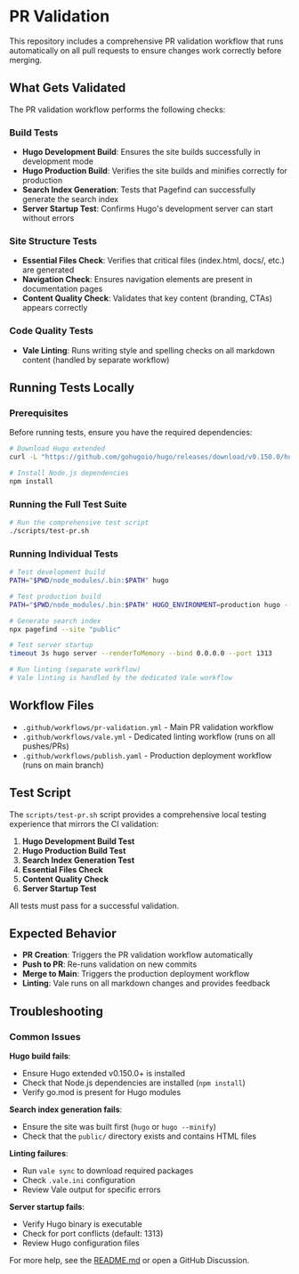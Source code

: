 # PR Validation

This repository includes a comprehensive PR validation workflow that runs automatically on all pull requests to ensure changes work correctly before merging.

## What Gets Validated

The PR validation workflow performs the following checks:

### Build Tests
- **Hugo Development Build**: Ensures the site builds successfully in development mode
- **Hugo Production Build**: Verifies the site builds and minifies correctly for production
- **Search Index Generation**: Tests that Pagefind can successfully generate the search index
- **Server Startup Test**: Confirms Hugo's development server can start without errors

### Site Structure Tests
- **Essential Files Check**: Verifies that critical files (index.html, docs/, etc.) are generated
- **Navigation Check**: Ensures navigation elements are present in documentation pages
- **Content Quality Check**: Validates that key content (branding, CTAs) appears correctly

### Code Quality Tests
- **Vale Linting**: Runs writing style and spelling checks on all markdown content (handled by separate workflow)

## Running Tests Locally

### Prerequisites
Before running tests, ensure you have the required dependencies:

```bash
# Download Hugo extended
curl -L "https://github.com/gohugoio/hugo/releases/download/v0.150.0/hugo_extended_0.150.0_linux-amd64.tar.gz" | tar -xz hugo && chmod +x hugo

# Install Node.js dependencies
npm install
```

### Running the Full Test Suite

```bash
# Run the comprehensive test script
./scripts/test-pr.sh
```

### Running Individual Tests

```bash
# Test development build
PATH="$PWD/node_modules/.bin:$PATH" hugo

# Test production build
PATH="$PWD/node_modules/.bin:$PATH" HUGO_ENVIRONMENT=production hugo --minify

# Generate search index
npx pagefind --site "public"

# Test server startup
timeout 3s hugo server --renderToMemory --bind 0.0.0.0 --port 1313

# Run linting (separate workflow)
# Vale linting is handled by the dedicated Vale workflow
```

## Workflow Files

- `.github/workflows/pr-validation.yml` - Main PR validation workflow
- `.github/workflows/vale.yml` - Dedicated linting workflow (runs on all pushes/PRs)
- `.github/workflows/publish.yaml` - Production deployment workflow (runs on main branch)

## Test Script

The `scripts/test-pr.sh` script provides a comprehensive local testing experience that mirrors the CI validation:

1. **Hugo Development Build Test**
2. **Hugo Production Build Test** 
3. **Search Index Generation Test**
4. **Essential Files Check**
5. **Content Quality Check**
6. **Server Startup Test**

All tests must pass for a successful validation.

## Expected Behavior

- **PR Creation**: Triggers the PR validation workflow automatically
- **Push to PR**: Re-runs validation on new commits
- **Merge to Main**: Triggers the production deployment workflow
- **Linting**: Vale runs on all markdown changes and provides feedback

## Troubleshooting

### Common Issues

**Hugo build fails**:
- Ensure Hugo extended v0.150.0+ is installed
- Check that Node.js dependencies are installed (`npm install`)
- Verify go.mod is present for Hugo modules

**Search index generation fails**:
- Ensure the site was built first (`hugo` or `hugo --minify`)
- Check that the `public/` directory exists and contains HTML files

**Linting failures**:
- Run `vale sync` to download required packages
- Check `.vale.ini` configuration
- Review Vale output for specific errors

**Server startup fails**:
- Verify Hugo binary is executable
- Check for port conflicts (default: 1313)
- Review Hugo configuration files

For more help, see the [README.md](../README.md) or open a GitHub Discussion.